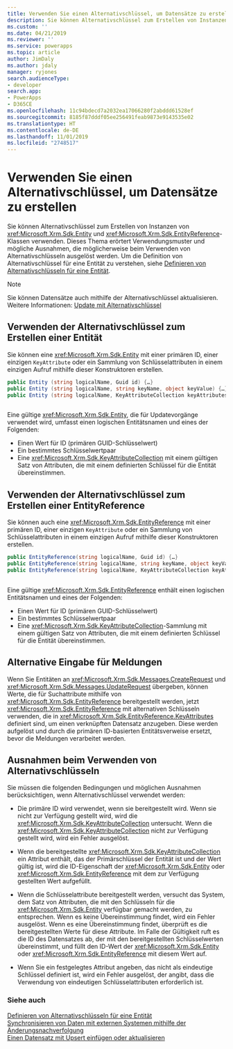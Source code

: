 ```yaml
---
title: Verwenden Sie einen Alternativschlüssel, um Datensätze zu erstellen (Common Data Service) | Microsoft-Dokumentation
description: Sie können Alternativschlüssel zum Erstellen von Instanzen von der Entity- und EntityReference-Klassen verwenden. Dieses Thema erörtert Verwendungsmuster und mögliche Ausnahmen, die möglicherweise beim Verwenden von Alternativschlüsseln ausgelöst werden.
ms.custom: ''
ms.date: 04/21/2019
ms.reviewer: ''
ms.service: powerapps
ms.topic: article
author: JimDaly
ms.author: jdaly
manager: ryjones
search.audienceType:
- developer
search.app:
- PowerApps
- D365CE
ms.openlocfilehash: 11c94bdecd7a2032ea17066280f2abddd61528ef
ms.sourcegitcommit: 8185f87dddf05ee256491feab9873e9143535e02
ms.translationtype: HT
ms.contentlocale: de-DE
ms.lasthandoff: 11/01/2019
ms.locfileid: "2748517"
---
```

# <a name="use-an-alternate-key-to-create-a-record"></a>Verwenden Sie einen Alternativschlüssel, um Datensätze zu erstellen

Sie können Alternativschlüssel zum Erstellen von Instanzen von <xref:Microsoft.Xrm.Sdk.Entity> und <xref:Microsoft.Xrm.Sdk.EntityReference>-Klassen verwenden. Dieses Thema erörtert Verwendungsmuster und mögliche Ausnahmen, die möglicherweise beim Verwenden von Alternativschlüsseln ausgelöst werden. Um die Definition von Alternativschlüssel für eine Entität zu verstehen, siehe [Definieren von Alternativschlüsseln für eine Entität](define-alternate-keys-entity.md).  

> [!NOTE]
> Sie können Datensätze auch mithilfe der Alternativschlüssel aktualisieren. Weitere Informationen: [Update mit Alternativschlüssel](org-service/entity-operations-update-delete.md#update-with-alternate-key)
  
<a name="BKMK_entity"></a>

## <a name="using-alternate-keys-to-create-an-entity"></a>Verwenden der Alternativschlüssel zum Erstellen einer Entität

Sie können eine <xref:Microsoft.Xrm.Sdk.Entity> mit einer primären ID, einer einzigen `KeyAttribute` oder ein Sammlung von Schlüsselattributen in einem einzigen Aufruf mithilfe dieser Konstruktoren erstellen.  
  
```csharp  
public Entity (string logicalName, Guid id) {…}    
public Entity (string logicalName, string keyName, object keyValue) {…}  
public Entity (string logicalName, KeyAttributeCollection keyAttributes) {…}  
  
```  
  
 Eine gültige <xref:Microsoft.Xrm.Sdk.Entity>, die für Updatevorgänge verwendet wird, umfasst einen logischen Entitätsnamen und eines der Folgenden:  
  
- Einen Wert für ID (primären GUID-Schlüsselwert)
- Ein bestimmtes Schlüsselwertpaar
- Eine <xref:Microsoft.Xrm.Sdk.KeyAttributeCollection> mit einem gültigen Satz von Attributen, die mit einem definierten Schlüssel für die Entität übereinstimmen.  
  
<a name="BKMK_EntityReference"></a>

## <a name="using-alternate-keys-to-create-an-entityreference"></a>Verwenden der Alternativschlüssel zum Erstellen einer EntityReference

Sie können auch eine <xref:Microsoft.Xrm.Sdk.EntityReference> mit einer primären ID, einer einzigen `KeyAttribute` oder ein Sammlung von Schlüsselattributen in einem einzigen Aufruf mithilfe dieser Konstruktoren erstellen.  
  
```csharp  
public EntityReference(string logicalName, Guid id) {…}    
public EntityReference(string logicalName, string keyName, object keyValue) {…}    
public EntityReference(string logicalName, KeyAttributeCollection keyAttributeCollection) {…}  
  
```  
  
 Eine gültige <xref:Microsoft.Xrm.Sdk.EntityReference> enthält einen logischen Entitätsnamen und eines der Folgenden:  
  
- Einen Wert für ID (primären GUID-Schlüsselwert)  
- Ein bestimmtes Schlüsselwertpaar
- Eine <xref:Microsoft.Xrm.Sdk.KeyAttributeCollection>-Sammlung mit einem gültigen Satz von Attributen, die mit einem definierten Schlüssel für die Entität übereinstimmen.  
  
<a name="BKMK_input"></a> 
  
## <a name="alternative-input-to-messages"></a>Alternative Eingabe für Meldungen

Wenn Sie Entitäten an <xref:Microsoft.Xrm.Sdk.Messages.CreateRequest> und <xref:Microsoft.Xrm.Sdk.Messages.UpdateRequest> übergeben, können Werte, die für Suchattribute mithilfe von <xref:Microsoft.Xrm.Sdk.EntityReference> bereitgestellt werden, jetzt <xref:Microsoft.Xrm.Sdk.EntityReference> mit alternativen Schlüsseln verwenden, die in <xref:Microsoft.Xrm.Sdk.EntityReference.KeyAttributes> definiert sind, um einen verknüpften Datensatz anzugeben.  Diese werden aufgelöst und durch die primären ID-basierten Entitätsverweise ersetzt, bevor die Meldungen verarbeitet werden.  
  
<a name="BKMK_Exceptions"></a>   

## <a name="exceptions-when-using-alternate-keys"></a>Ausnahmen beim Verwenden von Alternativschlüsseln

Sie müssen die folgenden Bedingungen und möglichen Ausnahmen berücksichtigen, wenn Alternativschlüssel verwendet werden:  
  
- Die primäre ID wird verwendet, wenn sie bereitgestellt wird. Wenn sie nicht zur Verfügung gestellt wird, wird die <xref:Microsoft.Xrm.Sdk.KeyAttributeCollection> untersucht.  Wenn die <xref:Microsoft.Xrm.Sdk.KeyAttributeCollection> nicht zur Verfügung gestellt wird, wird ein Fehler ausgelöst.  
  
- Wenn die bereitgestellte <xref:Microsoft.Xrm.Sdk.KeyAttributeCollection> ein Attribut enthält, das der Primärschlüssel der Entität ist und der Wert gültig ist, wird die ID-Eigenschaft der <xref:Microsoft.Xrm.Sdk.Entity> oder <xref:Microsoft.Xrm.Sdk.EntityReference> mit dem zur Verfügung gestellten Wert aufgefüllt.  
  
- Wenn die Schlüsselattribute bereitgestellt werden, versucht das System, dem Satz von Attributen, die mit den Schlüsseln für die <xref:Microsoft.Xrm.Sdk.Entity> verfügbar gemacht werden, zu entsprechen.  Wenn es keine Übereinstimmung findet, wird ein Fehler ausgelöst.  Wenn es eine Übereinstimmung findet, überprüft es die bereitgestellten Werte für diese Attribute. Im Falle der Gültigkeit ruft es die ID des Datensatzes ab, der mit den bereitgestellten Schlüsselwerten übereinstimmt, und füllt den ID-Wert der <xref:Microsoft.Xrm.Sdk.Entity> oder <xref:Microsoft.Xrm.Sdk.EntityReference> mit diesem Wert auf.  
  
- Wenn Sie ein festgelegtes Attribut angeben, das nicht als eindeutige Schlüssel definiert ist, wird ein Fehler ausgelöst, der angibt, dass die Verwendung von eindeutigen Schlüsselattributen erforderlich ist.  
  
### <a name="see-also"></a>Siehe auch

[Definieren von Alternativschlüsseln für eine Entität](define-alternate-keys-entity.md)   
[Synchronisieren von Daten mit externen Systemen mithilfe der Änderungsnachverfolgung](use-change-tracking-synchronize-data-external-systems.md)   
[Einen Datensatz mit Upsert einfügen oder aktualisieren](use-upsert-insert-update-record.md)
